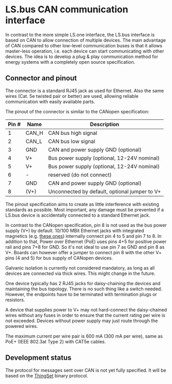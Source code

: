 # LS.bus CAN communication interface

In contrast to the more simple LS.one interface, the LS.bus interface is based on CAN to allow connection of multiple devices. The main advantage of CAN compared to other low-level communication buses is that it allows master-less operation, i.e. each device can start communicating with other devices. The idea is to develop a plug & play communication method for energy systems with a completely open source specification.

## Connector and pinout

The connector is a standard RJ45 jack as used for Ethernet. Also the same wires (Cat. 5e twisted pair or better) are used, allowing reliable communication with easily available parts.

The pinout of the connector is similar to the CANopen specification:

| Pin # | Name  | Description |
|-------|-------|-------------|
| 1     | CAN_H | CAN bus high signal |
| 2     | CAN_L | CAN bus low signal |
| 3     | GND   | CAN and power supply GND (optional) |
| 4     | V+    | Bus power supply (optional, 12-24V nominal) |
| 5     | V+    | Bus power supply (optional, 12-24V nominal) |
| 6     | -     | reserved (do not connect) |
| 7     | GND   | CAN and power supply GND (optional) |
| 8     | (V+)  | Unconnected by default, optional jumper to V+ |

The pinout specification aims to create as little interference with existing standards as possible. Most important, any damage must be prevented if a LS.bus device is accidentally connected to a standard Ethernet jack.

In contrast to the CANopen specification, pin 8 is not used as the bus power supply (V+) by default. 10/100 MBit Ethernet jacks with integrated magnetics (e.g. [these ones](https://katalog.we-online.de/pbs/download/Tutorials_Connecting+LAN+Transformers_EN+%28rev1%29.pdf)) internally connect pin 4 to 5 and pin 7 to 8. In addition to that, Power over Ethernet (PoE) uses pins 4+5 for positive power rail and pins 7+8 for GND. So it's not ideal to use pin 7 as GND and pin 8 as V+. Boards can however offer a jumper to connect pin 8 with the other V+ pins (4 and 5) for bus supply of CANopen devices.

Galvanic isolation is currently not considered mandatory, as long as all devices are connected via thick wires. This might change in the future.

One device typically has 2 RJ45 jacks for daisy-chaining the devices and maintaining the bus topology. There is no such thing like a switch needed. However, the endpoints have to be terminated with termination plugs or resistors.

A device that supplies power to V+ may not hard-connect the daisy-chained wires without any fuses in order to ensure that the current rating per wire is not exceeded. Devices without power supply may just route through the powered wires.

The maximum current per wire pair is 600 mA (300 mA per wire), same as PoE+ (IEEE 802.3at Type 2) with CAT5e cables.

## Development status

The protocol for messages sent over CAN is not yet fully specified. It will be based on the [ThingSet](https://thingset.github.io/) binary protocol.
